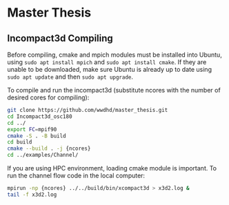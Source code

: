 # Master Thesis

## Incompact3d Compiling
Before compiling, cmake and mpich modules must be installed into Ubuntu, using `sudo apt install mpich` and `sudo apt install cmake`. If they are unable to be downloaded, make sure Ubuntu is already up to date using `sudo apt update` and then `sudo apt upgrade`.

To compile and run the incompact3d (substitute ncores with the number of desired cores for compiling):

```bash
git clone https://github.com/wwdhd/master_thesis.git
cd Incompact3d_osc180
cd ../
export FC=mpif90
cmake -S . -B build
cd build
cmake --build . -j {ncores}
cd ../examples/Channel/
```
If you are using HPC environment, loading cmake module is important. To run the channel flow code in the local computer:

```bash
mpirun -np {ncores} ../../build/bin/xcompact3d > x3d2.log &
tail -f x3d2.log
```


